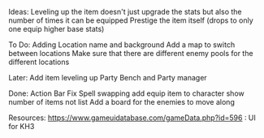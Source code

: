 Ideas:
Leveling up the item doesn't just upgrade the stats but also the number of times it can be equipped
Prestige the item itself (drops to only one equip higher base stats)

To Do:
Adding Location name and background
Add a map to switch between locations
Make sure that there are different enemy pools for the different locations

Later:
Add item leveling up
Party Bench and Party manager

Done:
Action Bar
Fix Spell swapping
add equip item to character
show number of items not list
Add a board for the enemies to move along

Resources:
https://www.gameuidatabase.com/gameData.php?id=596 : UI for KH3
